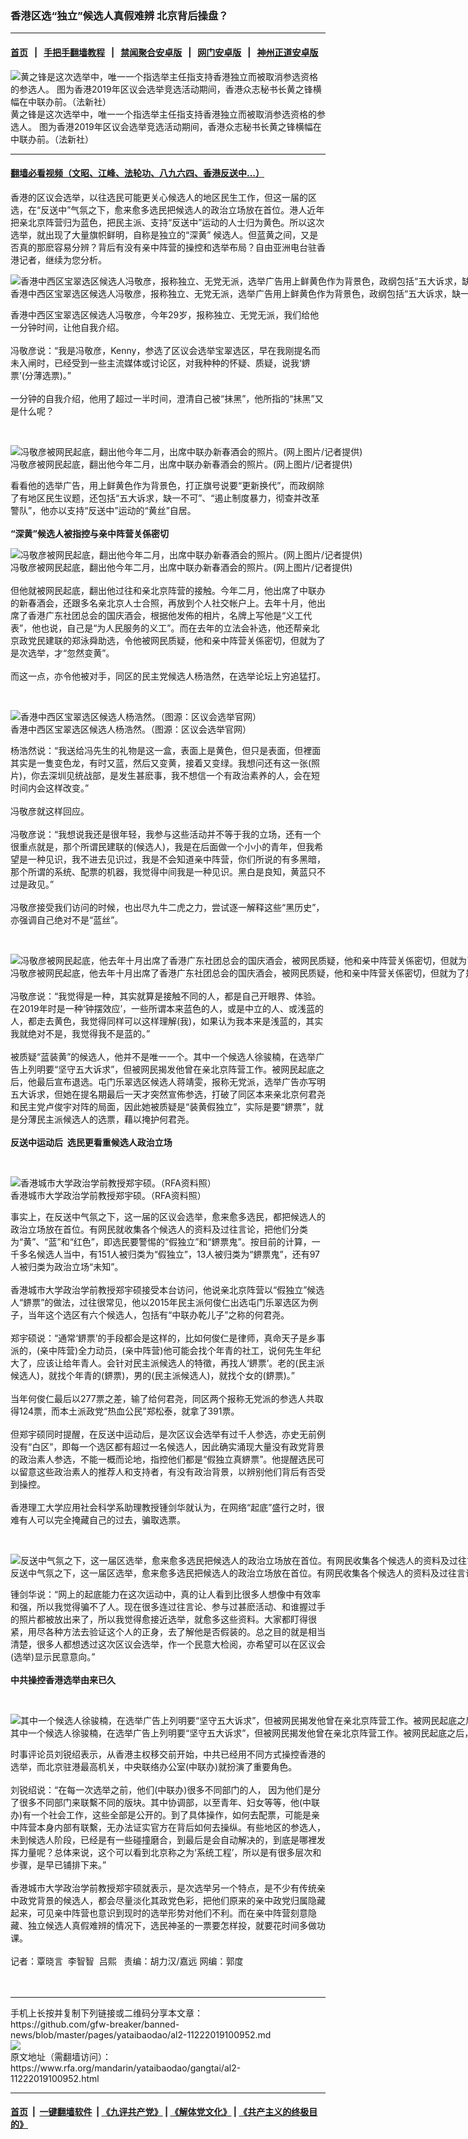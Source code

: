 ### 香港区选“独立”候选人真假难辨   北京背后操盘？
------------------------

#### [首页](https://github.com/gfw-breaker/banned-news/blob/master/README.md) &nbsp;&nbsp;|&nbsp;&nbsp; [手把手翻墙教程](https://github.com/gfw-breaker/guides/wiki) &nbsp;&nbsp;|&nbsp;&nbsp; [禁闻聚合安卓版](https://github.com/gfw-breaker/bn-android) &nbsp;&nbsp;|&nbsp;&nbsp; [网门安卓版](https://github.com/oGate2/oGate) &nbsp;&nbsp;|&nbsp;&nbsp; [神州正道安卓版](https://github.com/SzzdOgate/update) 



<div id="headerimg">
 <img alt="
黄之锋是这次选举中，唯一一个指选举主任指支持香港独立而被取消参选资格的参选人。 图为香港2019年区议会选举竞选活动期间，香港众志秘书长黄之锋横幅在中联办前。（法新社）
" src="https://www.rfa.org/mandarin/yataibaodao/gangtai/al2-11222019100952.html/000_1KQ5WS.jpg/@@images/d4621f5d-6f62-44c9-a8ae-1b749e551448.jpeg" title="
黄之锋是这次选举中，唯一一个指选举主任指支持香港独立而被取消参选资格的参选人。 图为香港2019年区议会选举竞选活动期间，香港众志秘书长黄之锋横幅在中联办前。（法新社）
"/>
 <div id="headerimgcontents">
  <div id="headerimgcaption">
   <span>
    黄之锋是这次选举中，唯一一个指选举主任指支持香港独立而被取消参选资格的参选人。 图为香港2019年区议会选举竞选活动期间，香港众志秘书长黄之锋横幅在中联办前。（法新社）
   </span>
   <!-- zoomattribute -->
  </div>
  <!-- headerimgcaption -->
 </div>
 <!-- headerimagecontents -->
</div>

<hr/>


#### [翻墙必看视频（文昭、江峰、法轮功、八九六四、香港反送中...）](https://github.com/gfw-breaker/banned-news/blob/master/pages/links.md)

<div id="storytext">
 <div>
  <div class="slot_header">
  </div>
 </div>
 <p>
  香港的区议会选举，以往选民可能更关心候选人的地区民生工作，但这一届的区选，在“反送中”气氛之下，愈来愈多选民把候选人的政治立场放在首位。港人近年把亲北京阵营归为蓝色，把民主派、支持“反送中”运动的人士归为黄色。所以这次选举，就出现了大量旗帜鲜明，自称是独立的“深黄” 候选人。但蓝黄之间，又是否真的那麽容易分辨？背后有没有亲中阵营的操控和选举布局？自由亚洲电台驻香港记者，继续为您分析。
 </p>
 <div>
 </div>
 <p>
  <div class="image-inline captioned" style="width:1913px;">
   <div style="width:1913px;">
    <img alt="香港中西区宝翠选区候选人冯敬彦，报称独立、无党无派，选举广告用上鲜黄色作为背景色，政纲包括“五大诉求，缺一不可”、“彻查并改革警队”，他亦以支持“反送中”运动的“黄丝”自居。(张展豪摄于2019年11月4日)" src="https://www.rfa.org/mandarin/yataibaodao/gangtai/al2-11222019100952.html/M1122AL2-1.png" title="香港中西区宝翠选区候选人冯敬彦，报称独立、无党无派，选举广告用上鲜黄色作为背景色，政纲包括“五大诉求，缺一不可”、“彻查并改革警队”，他亦以支持“反送中”运动的“黄丝”自居。(张展豪摄于2019年11月4日)"/>
   </div>
   <div class="image-caption">
    <span style="width:1913px;">
     香港中西区宝翠选区候选人冯敬彦，报称独立、无党无派，选举广告用上鲜黄色作为背景色，政纲包括“五大诉求，缺一不可”、“彻查并改革警队”，他亦以支持“反送中”运动的“黄丝”自居。(张展豪摄于2019年11月4日)
    </span>
    <span class="copyright">
    </span>
   </div>
  </div>
 </p>
 <p>
  香港中西区宝翠选区候选人冯敬彦，今年29岁，报称独立、无党无派，我们给他一分钟时间，让他自我介绍。
  <br/>
  <br/>
  冯敬彦说：“我是冯敬彦，Kenny，参选了区议会选举宝翠选区，早在我刚提名而未入闸时，已经受到一些主流媒体或讨论区，对我种种的怀疑、质疑，说我‘鎅票’(分薄选票)。”
  <br/>
  <br/>
  一分钟的自我介绍，他用了超过一半时间，澄清自己被“抺黑”，他所指的“抺黑”又是什么呢？
 </p>
 <p>
  <br/>
  <div class="image-inline captioned" style="width:1200px;">
   <div style="width:1200px;">
    <img alt="冯敬彦被网民起底，翻出他今年二月，出席中联办新春酒会的照片。(网上图片/记者提供)" src="https://www.rfa.org/mandarin/yataibaodao/gangtai/al2-11222019100952.html/M1122AL2-2.png" title="冯敬彦被网民起底，翻出他今年二月，出席中联办新春酒会的照片。(网上图片/记者提供)"/>
   </div>
   <div class="image-caption">
    <span style="width:1200px;">
     冯敬彦被网民起底，翻出他今年二月，出席中联办新春酒会的照片。(网上图片/记者提供)
    </span>
    <span class="copyright">
    </span>
   </div>
  </div>
 </p>
 <p>
  看看他的选举广告，用上鲜黄色作为背景色，打正旗号说要“更新换代”，而政纲除了有地区民生议题，还包括“五大诉求，缺一不可”、“遏止制度暴力，彻查并改革警队”，他亦以支持“反送中”运动的“黄丝”自居。
  <br/>
  <br/>
  <b>
   “深黄”候选人被指控与亲中阵营关係密切
  </b>
  <br/>
  <div class="image-inline captioned" style="width:1200px;">
   <div style="width:1200px;">
    <img alt="冯敬彦被网民起底，翻出他今年二月，出席中联办新春酒会的照片。(网上图片/记者提供)" src="https://www.rfa.org/mandarin/yataibaodao/gangtai/al2-11222019100952.html/M1122AL2-2.png" title="冯敬彦被网民起底，翻出他今年二月，出席中联办新春酒会的照片。(网上图片/记者提供)"/>
   </div>
   <div class="image-caption">
    <span style="width:1200px;">
     冯敬彦被网民起底，翻出他今年二月，出席中联办新春酒会的照片。(网上图片/记者提供)
    </span>
    <span class="copyright">
    </span>
   </div>
  </div>
  <br/>
  但他就被网民起底，翻出他过往和亲北京阵营的接触。今年二月，他出席了中联办的新春酒会，还跟多名亲北京人士合照，再放到个人社交帐户上。去年十月，他出席了香港广东社团总会的国庆酒会，根据他发佈的相片，名牌上写他是“义工代表”，他也说，自己是“为人民服务的义工”。而在去年的立法会补选，他还帮亲北京政党民建联的郑泳舜助选，令他被网民质疑，他和亲中阵营关係密切，但就为了是次选举，才“忽然变黄”。
  <br/>
  <br/>
  而这一点，亦令他被对手，同区的民主党候选人杨浩然，在选举论坛上穷追猛打。
 </p>
 <p>
  <br/>
  <div class="image-inline captioned" style="width:940px;">
   <div style="width:940px;">
    <img alt="香港中西区宝翠选区候选人杨浩然。（图源：区议会选举官网）" src="https://www.rfa.org/mandarin/yataibaodao/gangtai/al2-11222019100952.html/yhr.jpg" title="香港中西区宝翠选区候选人杨浩然。（图源：区议会选举官网）"/>
   </div>
   <div class="image-caption">
    <span style="width:940px;">
     香港中西区宝翠选区候选人杨浩然。（图源：区议会选举官网）
    </span>
    <span class="copyright">
    </span>
   </div>
  </div>
 </p>
 <p>
  杨浩然说：“我送给冯先生的礼物是这一盒，表面上是黄色，但只是表面，但裡面其实是一隻变色龙，有时又蓝，然后又变黄，接着又变绿。我想问还有这一张(照片)，你去深圳见统战部，是发生甚麽事，我不想信一个有政治素养的人，会在短时间内会这样改变。”
  <br/>
  <br/>
  冯敬彦就这样回应。
  <br/>
  <br/>
  冯敬彦说：“我想说我还是很年轻，我参与这些活动并不等于我的立场，还有一个很重点就是，那个所谓民建联的(候选人)，我是在后面做一个小小的青年，但我希望是一种见识，我不进去见识过，我是不会知道亲中阵营，你们所说的有多黑暗，那个所谓的系统、配票的机器，我觉得中间我是一种见识。黑白是良知，黄蓝只不过是政见。”
  <br/>
  <br/>
  冯敬彦接受我们访问的时候，也出尽九牛二虎之力，尝试逐一解释这些“黑历史”，亦强调自己绝对不是“蓝丝”。
 </p>
 <p>
  <br/>
  <div class="image-inline captioned" style="width:1200px;">
   <div style="width:1200px;">
    <img alt="冯敬彦被网民起底，他去年十月出席了香港广东社团总会的国庆酒会，被网民质疑，他和亲中阵营关係密切，但就为了是次选举，才“忽然变黄”。（记者提供）" src="https://www.rfa.org/mandarin/yataibaodao/gangtai/al2-11222019100952.html/M1122AL2-3.png" title="冯敬彦被网民起底，他去年十月出席了香港广东社团总会的国庆酒会，被网民质疑，他和亲中阵营关係密切，但就为了是次选举，才“忽然变黄”。（记者提供）"/>
   </div>
   <div class="image-caption">
    <span style="width:1200px;">
     冯敬彦被网民起底，他去年十月出席了香港广东社团总会的国庆酒会，被网民质疑，他和亲中阵营关係密切，但就为了是次选举，才“忽然变黄”。（记者提供）
    </span>
    <span class="copyright">
    </span>
   </div>
  </div>
  <br/>
  冯敬彦说：“我觉得是一种，其实就算是接触不同的人，都是自己开眼界、体验。在2019年时是一种‘钟摆效应’，一些所谓本来蓝色的人，或是中立的人、或浅蓝的人，都走去黄色，我觉得同样可以这样理解(我)，如果认为我本来是浅蓝的，其实我就绝对不是，我觉得我不是蓝的。”
  <br/>
  <br/>
  被质疑“蓝装黄”的候选人，他并不是唯一一个。其中一个候选人徐骏楠，在选举广告上列明要“坚守五大诉求”，但被网民揭发他曾在亲北京阵营工作。被网民起底之后，他最后宣布退选。屯门乐翠选区候选人蒋靖雯，报称无党派，选举广告亦写明五大诉求，但她在提名期最后一天才突然宣佈参选，打破了同区本来亲北京何君尧和民主党卢俊宇对阵的局面，因此她被质疑是“装黄假独立”，实际是要“鎅票”，就是分薄民主派候选人的选票，藉以掩护何君尧。
  <br/>
  <br/>
  <b>
   反送中运动后  选民更看重候选人政治立场
  </b>
 </p>
 <p>
  <b>
  </b>
  <br/>
  <div class="image-inline captioned" style="width:1500px;">
   <div style="width:1500px;">
    <img alt="香港城市大学政治学前教授郑宇硕。（RFA资料照）" src="https://www.rfa.org/mandarin/yataibaodao/gangtai/al2-11222019100952.html/516d.JPG" title="香港城市大学政治学前教授郑宇硕。（RFA资料照）"/>
   </div>
   <div class="image-caption">
    <span style="width:1500px;">
     香港城市大学政治学前教授郑宇硕。（RFA资料照）
    </span>
    <span class="copyright">
    </span>
   </div>
  </div>
 </p>
 <p>
  事实上，在反送中气氛之下，这一届的区议会选举，愈来愈多选民，都把候选人的政治立场放在首位。有网民就收集各个候选人的资料及过往言论，把他们分类为“黄”、“蓝”和“红色”，即选民要警惕的“假独立”和“鎅票鬼”。按目前的计算，一千多名候选人当中，有151人被归类为“假独立”，13人被归类为“鎅票鬼”，还有97人被归类为政治立场“未知”。
  <br/>
  <br/>
  香港城市大学政治学前教授郑宇硕接受本台访问，他说亲北京阵营以“假独立”候选人“鎅票”的做法，过往很常见，他以2015年民主派何俊仁出选屯门乐翠选区为例子，当年这个选区有六个候选人，包括有“中联办乾儿子”之称的何君尧。
  <br/>
  <br/>
  郑宇硕说：“通常‘鎅票’的手段都会是这样的，比如何俊仁是律师，真命天子是乡事派的，(亲中阵营)全力动员，(亲中阵营)他可能会找个年青的社工，说何先生年纪大了，应该让给年青人。会针对民主派候选人的特徵，再找人‘鎅票’。老的(民主派候选人)，就找个年青的(鎅票)，男的(民主派候选人)，就找个女的(鎅票)。”
  <br/>
  <br/>
  当年何俊仁最后以277票之差，输了给何君尧，同区两个报称无党派的参选人共取得124票，而本土派政党“热血公民”郑松泰，就拿了391票。
  <br/>
  <br/>
  但郑宇硕同时提醒，在反送中运动后，是次区议会选举有过千人参选，亦史无前例没有“白区”，即每一个选区都有超过一名候选人，因此确实涌现大量没有政党背景的政治素人参选，不能一概而论地，指控他们都是“假独立真鎅票”。他提醒选民可以留意这些政治素人的推荐人和支持者，有没有政治背景，以辨别他们背后有否受到操控。
  <br/>
  <br/>
  香港理工大学应用社会科学系助理教授锺剑华就认为，在网络“起底”盛行之时，很难有人可以完全掩藏自己的过去，骗取选票。
 </p>
 <p>
  <br/>
  <div class="image-inline captioned" style="width:1920px;">
   <div style="width:1920px;">
    <img alt="反送中气氛之下，这一届区选举，愈来愈多选民把候选人的政治立场放在首位。有网民收集各个候选人的资料及过往言论，把他们分类为“黄”、“蓝”和“红色”，即选民要警惕的“假独立”和“鎅票鬼”。(网页截图)" src="https://www.rfa.org/mandarin/yataibaodao/gangtai/al2-11222019100952.html/M1122AL2-5.png" title="反送中气氛之下，这一届区选举，愈来愈多选民把候选人的政治立场放在首位。有网民收集各个候选人的资料及过往言论，把他们分类为“黄”、“蓝”和“红色”，即选民要警惕的“假独立”和“鎅票鬼”。(网页截图)"/>
   </div>
   <div class="image-caption">
    <span style="width:1920px;">
     反送中气氛之下，这一届区选举，愈来愈多选民把候选人的政治立场放在首位。有网民收集各个候选人的资料及过往言论，把他们分类为“黄”、“蓝”和“红色”，即选民要警惕的“假独立”和“鎅票鬼”。(网页截图)
    </span>
    <span class="copyright">
     Photo: RFA
    </span>
   </div>
  </div>
 </p>
 <p>
  锺剑华说：“网上的起底能力在这次运动中，真的让人看到比很多人想像中有效率和强，所以我觉得骗不了人。现在很多连过往言论、参与过甚麽活动、和谁握过手的照片都被放出来了，所以我觉得愈接近选举，就愈多这些资料。大家都盯得很紧，用尽各种方法去验证这个人的正身，去了解他是否假装的。总之目的就是相当清楚，很多人都想透过这次区议会选举，作一个民意大检阅，亦希望可以在区议会(选举)显示民意意向。”
  <br/>
  <b>
   <br/>
   中共操控香港选举由来已久
  </b>
 </p>
 <p>
  <b>
  </b>
  <br/>
  <div class="image-inline captioned" style="width:1709px;">
   <div style="width:1709px;">
    <img alt="其中一个候选人徐骏楠，在选举广告上列明要“坚守五大诉求”，但被网民揭发他曾在亲北京阵营工作。被网民起底之后，他最后宣布退选。(徐骏楠选举脸书页专照片)" src="https://www.rfa.org/mandarin/yataibaodao/gangtai/al2-11222019100952.html/M1122AL2-4.jpg" title="其中一个候选人徐骏楠，在选举广告上列明要“坚守五大诉求”，但被网民揭发他曾在亲北京阵营工作。被网民起底之后，他最后宣布退选。(徐骏楠选举脸书页专照片)"/>
   </div>
   <div class="image-caption">
    <span style="width:1709px;">
     其中一个候选人徐骏楠，在选举广告上列明要“坚守五大诉求”，但被网民揭发他曾在亲北京阵营工作。被网民起底之后，他最后宣布退选。(徐骏楠选举脸书页专照片)
    </span>
    <span class="copyright">
    </span>
   </div>
  </div>
 </p>
 <p>
  时事评论员刘锐绍表示，从香港主权移交前开始，中共已经用不同方式操控香港的选举，而北京驻港最高机关，中央联络办公室(中联办)就扮演了重要角色。
  <br/>
  <br/>
  刘锐绍说：“在每一次选举之前，他们(中联办)很多不同部门的人， 因为他们是分了很多不同部门来联繫不同的版块。其中协调部，以至青年、妇女等等，他(中联办)有一个社会工作，这些全部是公开的。到了具体操作，如何去配票，可能是亲中阵营本身内部有联繫，无办法证实官方在背后如何去操纵。有些地区的参选人，未到候选人阶段，已经是有一些碰撞磨合，到最后是会自动解决的，到底是哪裡发挥力量呢？总体来说，这个可以看到北京称之为‘系统工程’，所以是有很多层次和步骤，是早已铺排下来。”
  <br/>
  <br/>
  香港城市大学政治学前教授郑宇硕就表示，是次选举另一个特点，是不少有传统亲中政党背景的候选人，都会尽量淡化其政党色彩，把他们原来的亲中政党归属隐藏起来，可见亲中阵营也意识到现时的选举形势对他们不利。而在亲中阵营刻意隐藏、独立候选人真假难辨的情况下，选民神圣的一票要怎样投，就要花时间多做功课。
  <br/>
  <br/>
  记者：覃晓言  李智智  吕熙   责编：胡力汉/嘉远 网编：郭度
  <br/>
  <br/>
  <br/>
 </p>
</div>

<hr/>
手机上长按并复制下列链接或二维码分享本文章：<br/>
https://github.com/gfw-breaker/banned-news/blob/master/pages/yataibaodao/al2-11222019100952.md <br/>
<a href='https://github.com/gfw-breaker/banned-news/blob/master/pages/yataibaodao/al2-11222019100952.md'><img src='https://github.com/gfw-breaker/banned-news/blob/master/pages/yataibaodao/al2-11222019100952.md.png'/></a> <br/>
原文地址（需翻墙访问）：https://www.rfa.org/mandarin/yataibaodao/gangtai/al2-11222019100952.html


------------------------
#### [首页](https://github.com/gfw-breaker/banned-news/blob/master/README.md) &nbsp;|&nbsp; [一键翻墙软件](https://github.com/gfw-breaker/nogfw/blob/master/README.md) &nbsp;| [《九评共产党》](https://github.com/gfw-breaker/9ping.md/blob/master/README.md#九评之一评共产党是什么) | [《解体党文化》](https://github.com/gfw-breaker/jtdwh.md/blob/master/README.md) | [《共产主义的终极目的》](https://github.com/gfw-breaker/gczydzjmd.md/blob/master/README.md)


<img src='http://gfw-breaker.win/banned-news/pages/yataibaodao/al2-11222019100952.md' width='0px' height='0px'/>
